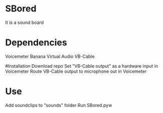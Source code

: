 # SBored
It is a sound board

# Dependencies
Voicemeter Banana
Virtual Audio VB-Cable

#Installation
Download repo
Set "VB-Cable output" as a hardware input in Voicemeter
Route VB-Cable output to microphone out in Voicemeter

# Use
Add soundclips to "sounds" folder
Run SBored.pyw
